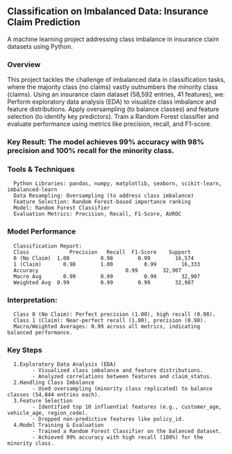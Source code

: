 ## Classification on Imbalanced Data: Insurance Claim Prediction
A machine learning project addressing class imbalance in insurance claim datasets using Python.

### Overview
This project tackles the challenge of imbalanced data in classification tasks, where the majority class (no claims) vastly outnumbers the minority class (claims). Using an insurance claim dataset (58,592 entries, 41 features), we:
      Perform exploratory data analysis (EDA) to visualize class imbalance and feature distributions.
      Apply oversampling (to balance classes) and feature selection (to identify key predictors).
      Train a Random Forest classifier and evaluate performance using metrics like precision, recall, and F1-score.
      
### Key Result: The model achieves 99% accuracy with 98% precision and 100% recall for the minority class.

### Tools & Techniques
      Python Libraries: pandas, numpy, matplotlib, seaborn, scikit-learn, imbalanced-learn
      Data Resampling: Oversampling (to address class imbalance)
      Feature Selection: Random Forest-based importance ranking
      Model: Random Forest Classifier
      Evaluation Metrics: Precision, Recall, F1-Score, AUROC

### Model Performance
      Classification Report:
      Class            	Precision	Recall	F1-Score	Support
      0 (No Claim)	1.00	      0.98	      0.99	      16,574
      1 (Claim)	      0.98	      1.00      	0.99      	16,333
      Accuracy			                  0.99	      32,907
      Macro Avg	      0.99	      0.99      	0.99      	32,907
      Weighted Avg	0.99	      0.99	      0.99	      32,907

### Interpretation:
      Class 0 (No Claim): Perfect precision (1.00), high recall (0.98).
      Class 1 (Claim): Near-perfect recall (1.00), precision (0.98).
      Macro/Weighted Averages: 0.99 across all metrics, indicating balanced performance.

### Key Steps
      1.Exploratory Data Analysis (EDA)
            - Visualized class imbalance and feature distributions.
            - Analyzed correlations between features and claim_status.
      2.Handling Class Imbalance
            - Used oversampling (minority class replicated) to balance classes (54,844 entries each).
      3.Feature Selection
            - Identified top 10 influential features (e.g., customer_age, vehicle_age, region_code).
            - Dropped non-predictive features like policy_id.
      4.Model Training & Evaluation
            - Trained a Random Forest Classifier on the balanced dataset.
            - Achieved 99% accuracy with high recall (100%) for the minority class.



